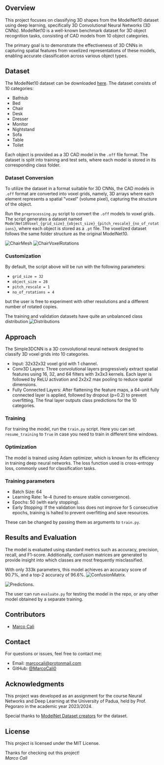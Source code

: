 ## Overview
This project focuses on classifying 3D shapes from the ModelNet10 dataset using deep learning, specifically 3D Convolutional Neural Networks (3D CNNs). ModelNet10 is a well-known benchmark dataset for 3D object recognition tasks, consisting of CAD models from 10 object categories.

The primary goal is to demonstrate the effectiveness of 3D CNNs in capturing spatial features from voxelized representations of these models, enabling accurate classification across various object types.

## Dataset
The ModelNet10 dataset can be downloaded [here](http://3dvision.princeton.edu/projects/2014/3DShapeNets/ModelNet10.zip). The dataset consists of 10 categories:
- Bathtub
- Bed
- Chair
- Desk
- Dresser
- Monitor
- Nightstand
- Sofa
- Table
- Toilet

Each object is provided as a 3D CAD model in the `.off` file format. The dataset is split into training and test sets, where each model is stored in its corresponding class folder.

### Dataset Conversion
To utilize the dataset in a format suitable for 3D CNNs, the CAD models in `.off` format are converted into voxel grids, namely, 3D arrays where each element represents a spatial "voxel" (volume pixel), capturing the structure of the object.

Run the `preprocessing.py` script to convert the `.off` models to voxel grids. The script generates a dataset named `ModelNet10Voxel_{grid_size}_{object_size}_{pitch_rescale}_{no_of_rotations}`, where each object is stored as a `.pt` file. The voxelized dataset follows the same folder structure as the original ModelNet10.

![ChairMesh](figures/chair_off_file.png)
![ChairVoxelRotations](figures/voxelized_chair.png)

### Customization
By default, the script above will be run with the following parameters:
- `grid_size = 32`
- `object_size = 28`
- `pitch_rescale = 1`
- `no_of_rotations = 4`

but the user is free to experiment with other resolutions and a different number of rotated copies. 

The training and validation datasets have quite an unbalanced class distribution
![Distributions](figures/class_distribution.png)

## Approach
The Simple3DCNN is a 3D convolutional neural network designed to classify 3D voxel grids into 10 categories.
- Input: 32x32x32 voxel grid with 1 channel.
- Conv3D Layers: Three convolutional layers progressively extract spatial features using 16, 32, and 64 filters with 3x3x3 kernels. Each layer is followed by ReLU activation and 2x2x2 max pooling to reduce spatial dimensions.
- Fully Connected Layers: After flattening the feature maps, a 64-unit fully connected layer is applied, followed by dropout (p=0.2) to prevent overfitting. The final layer outputs class predictions for the 10 categories.

### Training
For training the model, run the `train.py` script. Here you can set `resume_training` to `True` in case you need to train in different time windows.

### Optimization
The model is trained using Adam optimizer, which is known for its efficiency in training deep neural networks. The loss function used is cross-entropy loss, commonly used for classification tasks.

### Training parameters
- Batch Size: 64
- Learning Rate: 1e-4 (tuned to ensure stable convergence).
- Epochs: 50 (with early stopping).
- Early Stopping: If the validation loss does not improve for 5 consecutive epochs, training is halted to prevent overfitting and save resources.

These can be changed by passing them as arguments to `train.py`. 

## Results and Evaluation
The model is evaluated using standard metrics such as accuracy, precision, recall, and F1-score. Additionally, confusion matrices are generated to provide insight into which classes are most frequently misclassified.

With only 333k parameters, this model achieves an accuracy score of 90.7%, and a top-2 accuracy of 96.6%.
![ConfusionMatrix](figures/confusion_matrix.png).

![Predictions](figures/predictions.png).

The user can run `evaluate.py` for testing the model in the repo, or any other model obtained by a separate training.

## Contributors

- [Marco Calì](https://github.com/MarcoCali0)

## Contact

For questions or issues, feel free to contact me:

- Email: marcocali@protonmail.com
- GitHub: [@MarcoCali0](https://github.com/MarcoCali0)

## Acknowledgments
This project was developed as an assignment for the course Neural Networks and Deep Learning at the University of Padua, held by Prof. Pegoraro in the academic year 2023/2024.


Special thanks to [ModelNet Dataset creators](http://3dvision.princeton.edu/projects/2014/3DShapeNets/) for the dataset. 

## License
This project is licensed under the MIT License.


Thanks for checking out this project!  
*Marco Calì*

